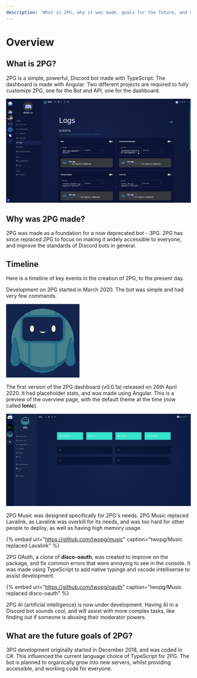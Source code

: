 ```yaml
---
description: 'What is 2PG, why it was made, goals for the future, and more.'
---
```


# Overview

## What is 2PG?

2PG is a simple, powerful, Discord bot made with TypeScript. The dashboard is made with Angular. Two different projects are required to fully customize 2PG, one for the Bot and API, one for the dashboard.

![Guild logs send messages in a channel when something happens.](../../.gitbook/assets/image%20%2818%29%20%281%29.png)

## Why was 2PG made?

2PG was made as a foundation for a now deprecated bot - 3PG. 2PG has since replaced 2PG to focus on making it widely accessible to everyone, and improve the standards of Discord bots in general.

## Timeline

Here is a timeline of key events in the creation of 2PG, to the present day.

Development on 2PG started in March 2020. The bot was simple and had very few commands.

![2PG Discord Avatar](../../.gitbook/assets/image%20%2824%29.png)

The first version of the 2PG dashboard \(v0.0.1a\) released on 26th April 2020. It had placeholder stats, and was made using Angular. This is a preview of the overview page, with the default theme at the time \(now called **Ionic**\).

![First Dashboard - v0.0.1a](../../.gitbook/assets/image%20%2836%29.png)

2PG Music was designed specifically for 2PG's needs. 2PG Music replaced Lavalink, as Lavalink was overkill for its needs, and was too hard for other people to deploy, as well as having high memory usage.

{% embed url="https://github.com/twopg/music" caption="twopg/Music replaced Lavalink" %}

2PG OAuth, a clone of **disco-oauth**, was created to improve on the package, and fix common errors that were annoying to see in the console. It was made using TypeScript to add native typings and vscode intellisense to assist development.

{% embed url="https://github.com/twopg/oauth" caption="twopg/Music replaced disco-oauth" %}

2PG AI \(artificial intelligence\) is now under development. Having AI in a Discord bot sounds cool, and will assist with more complex tasks, like finding out if someone is abusing their moderator powers.

## What are the future goals of 2PG?

3PG development originally started in December 2018, and was coded in C\#. This influenced the current language choice of TypeScript for 2PG. The bot is planned to organically grow into new servers, whilst providing accessible, and working code for everyone.

